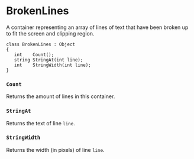 # BrokenLines

A container representing an array of lines of text that have been broken up to
fit the screen and clipping region.

```
class BrokenLines : Object
{
   int    Count();
   string StringAt(int line);
   int    StringWidth(int line);
}
```

### `Count`

Returns the amount of lines in this container.

### `StringAt`

Returns the text of line `line`.

### `StringWidth`

Returns the width (in pixels) of line `line`.

<!-- EOF -->
